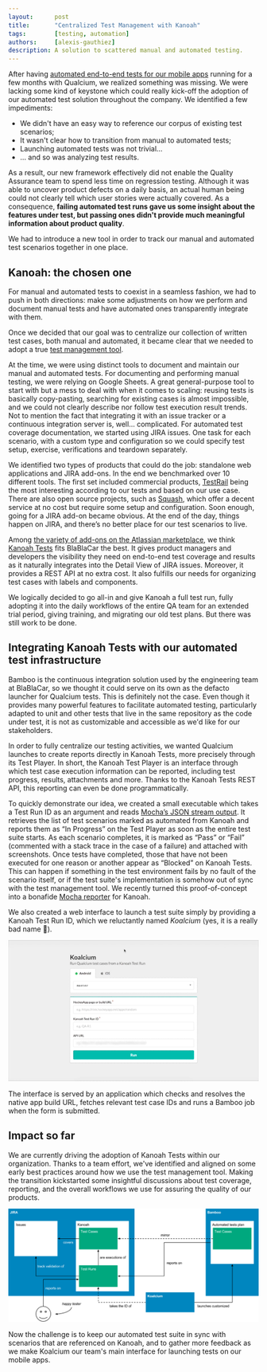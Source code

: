```yaml
---
layout:      post
title:       "Centralized Test Management with Kanoah"
tags:        [testing, automation]
authors:     [alexis-gauthiez]
description: A solution to scattered manual and automated testing.
---
```


After having [automated end-to-end tests for our mobile apps](http://blablatech.com/blog/one-model-to-rule-them-all) running for a few months with Qualcium, we realized something was missing. We were lacking some kind of keystone which could really kick-off the adoption of our automated test solution throughout the company. We identified a few impediments:

- We didn't have an easy way to reference our corpus of existing test scenarios;
- It wasn't clear how to transition from manual to automated tests;
- Launching automated tests was not trivial…
- … and so was analyzing test results.

As a result, our new framework effectively did not enable the Quality Assurance team to spend less time on regression testing. Although it was able to uncover product defects on a daily basis, an actual human being could not clearly tell which user stories were actually covered. As a consequence, **failing automated test runs gave us some insight about the features under test, but passing ones didn't provide much meaningful information about product quality**.

We had to introduce a new tool in order to track our manual and automated test scenarios together in one place.

## Kanoah: the chosen one

For manual and automated tests to coexist in a seamless fashion, we had to push in both directions: make some adjustments on how we perform and document manual tests and have automated ones transparently integrate with them.

Once we decided that our goal was to centralize our collection of written test cases, both manual and automated, it became clear that we needed to adopt a true [test management tool](https://en.wikipedia.org/wiki/Test_management#Test_management_tools).

At the time, we were using distinct tools to document and maintain our manual and automated tests. For documenting and performing manual testing, we were relying on Google Sheets. A great general-purpose tool to start with but a mess to deal with when it comes to scaling: reusing tests is basically copy-pasting, searching for existing cases is almost impossible, and we could not clearly describe nor follow test execution result trends. Not to mention the fact that integrating it with an issue tracker or a continuous integration server is, well... complicated.
For automated test coverage documentation, we started using JIRA issues. One task for each scenario, with a custom type and configuration so we could specify test setup, exercise, verifications and teardown separately.

We identified two types of products that could do the job: standalone web applications and JIRA add-ons. In the end we benchmarked over 10 different tools. The first set included commercial products, [TestRail](http://www.gurock.com/testrail/) being the most interesting according to our tests and based on our use case. There are also open source projects, such as [Squash](http://www.squashtest.org/), which offer a decent service at no cost but require some setup and configuration. Soon enough, going for a JIRA add-on became obvious. At the end of the day, things happen on JIRA, and there’s no better place for our test scenarios to live.

Among [the variety of add-ons on the Atlassian marketplace](https://marketplace.atlassian.com/search?application=jira&category=Testing+%26+QA&cost=&hosting=&marketingLabel=&q=), we think [Kanoah Tests](https://www.kanoah.com/) fits BlaBlaCar the best. It gives product managers and developers the visibility they need on end-to-end test coverage and results as it naturally integrates into the Detail View of JIRA issues. Moreover, it provides a REST API at no extra cost. It also fulfills our needs for organizing test cases with labels and components.

We logically decided to go all-in and give Kanoah a full test run, fully adopting it into the daily workflows of the entire QA team for an extended trial period, giving training, and migrating our old test plans. But there was still work to be done.

## Integrating Kanoah Tests with our automated test infrastructure

Bamboo is the continuous integration solution used by the engineering team at BlaBlaCar, so we thought it could serve on its own as the defacto launcher for Qualcium tests. This is definitely not the case. Even though it provides many powerful features to facilitate automated testing, particularly adapted to unit and other tests that live in the same repository as the code under test, it is not as customizable and accessible as we'd like for our stakeholders.

In order to fully centralize our testing activities, we wanted Qualcium launches to create reports directly in Kanoah Tests, more precisely through its Test Player. In short, the Kanoah Test Player is an interface through which test case execution information can be reported, including test progress, results, attachments and more. Thanks to the Kanoah Tests REST API, this reporting can even be done programmatically.

To quickly demonstrate our idea, we created a small executable which takes a Test Run ID as an argument and reads [Mocha’s JSON stream output](https://mochajs.org/#json-stream). It retrieves the list of test scenarios marked as automated from Kanoah and reports them as “In Progress” on the Test Player as soon as the entire test suite starts. As each scenario completes, it is marked as “Pass” or “Fail” (commented with a stack trace in the case of a failure) and attached with screenshots. Once tests have completed, those that have not been executed for one reason or another appear as “Blocked” on Kanoah Tests. This can happen if something in the test environment fails by no fault of the scenario itself, or if the test suite's implementation is somehow out of sync with the test management tool.
We recently turned this proof-of-concept into a bonafide [Mocha reporter](https://mochajs.org/#reporters) for Kanoah.

We also created a web interface to launch a test suite simply by providing a Kanoah Test Run ID, which we reluctantly named *Koalcium* (yes, it is a really bad name 🐨).

![Koalcium in action](/images/2017-03-01-centralized-test-management-with-kanoah/koalcium.gif)

The interface is served by an application which checks and resolves the native app build URL, fetches relevant test case IDs and runs a Bamboo job when the form is submitted.

## Impact so far

We are currently driving the adoption of Kanoah Tests within our organization. Thanks to a team effort, we've identified and aligned on some early best practices around how we use the test management tool. Making the transition kickstarted some insightful discussions about test coverage, reporting, and the overall workflows we use for assuring the quality of our products.

![Stack](/images/2017-03-01-centralized-test-management-with-kanoah/integration.png)

Now the challenge is to keep our automated test suite in sync with scenarios that are referenced on Kanoah, and to gather more feedback as we make Koalcium our team's main interface for launching tests on our mobile apps.

